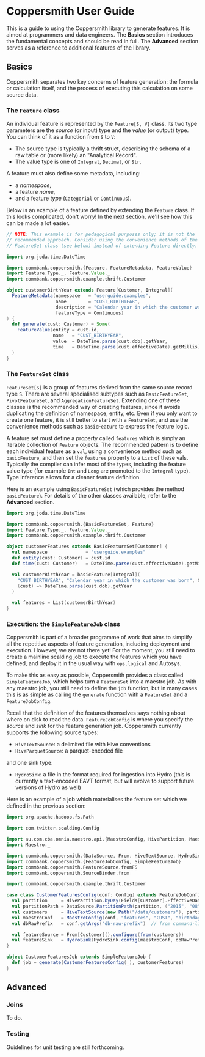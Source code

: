 Coppersmith User Guide
======================

This is a guide to using the Coppersmith library to generate features.
It is aimed at programmers and data engineers.
The **Basics** section introduces the fundamental concepts
and should be read in full.
The **Advanced** section serves as a reference
to additional features of the library.


Basics
------

Coppersmith separates two key concerns of feature generation:
the formula or calculation itself,
and the process of executing this calculation
on some source data.


### The `Feature` class

An individual feature is represented by the `Feature[S, V]` class.
Its two type parameters are
the *source* (or input) type
and the *value* (or output) type.
You can think of it as a function from `S` to `V`:
- The source type is typically a thrift struct,
  describing the schema of a raw table
  or (more likely) an "Analytical Record".
- The value type is one of `Integral`, `Decimal`, or `Str`.

A feature must also define some metadata, including:
- a *namespace*,
- a feature *name*,
- and a feature *type* (`Categorial` or `Continuous`).

Below is an example of a feature defined by extending the `Feature` class.
If this looks complicated, don't worry!
In the next section,
we'll see how this can be made a lot easier.

```scala
// NOTE: This example is for pedagogical purposes only; it is not the
// recommended approach. Consider using the convenience methods of the
// FeatureSet class (see below) instead of extending Feature directly.

import org.joda.time.DateTime

import commbank.coppersmith.{Feature, FeatureMetadata, FeatureValue}
import Feature.Type._, Feature.Value._
import commbank.coppersmith.example.thrift.Customer

object customerBirthYear extends Feature[Customer, Integral](
  FeatureMetadata(namespace   = "userguide.examples",
                  name        = "CUST_BIRTHYEAR",
                  description = "Calendar year in which the customer was born",
                  featureType = Continuous)
) {
  def generate(cust: Customer) = Some(
    FeatureValue(entity = cust.id,
                 name   = "CUST_BIRTHYEAR",
                 value  = DateTime.parse(cust.dob).getYear,
                 time   = DateTime.parse(cust.effectiveDate).getMillis)
  )
}
```


### The `FeatureSet` class

`FeatureSet[S]` is a group of features
derived from the same source record type `S`.
There are several specialised subtypes
such as `BasicFeatureSet`, `PivotFeatureSet`, and `AggregationFeatureSet`.
Extending one of these classes is the recommended way of creating features,
since it avoids duplicating the definition of namespace, entity, etc.
Even if you only want to create one feature,
it is still better to start with a `FeatureSet`,
and use the convenience methods such as `basicFeature`
to express the feature logic.

A feature set must define a property called `features`
which is simply an iterable collection of `Feature` objects.
The recommended pattern is to define each individual feature as a `val`,
using a convenience method such as `basicFeature`,
and then set the `features` property to a `List` of these vals.
Typically the compiler can infer most of the types,
including the feature value type
(for example `Int` and `Long` are promoted to the `Integral` type).
Type inference allows for a cleaner feature definition.

Here is an example using `BasicFeatureSet`
(which provides the method `basicFeature`).
For details of the other classes available, refer to the **Advanced** section.

```scala
import org.joda.time.DateTime

import commbank.coppersmith.{BasicFeatureSet, Feature}
import Feature.Type._, Feature.Value._
import commbank.coppersmith.example.thrift.Customer

object customerFeatures extends BasicFeatureSet[Customer] {
  val namespace              = "userguide.examples"
  def entity(cust: Customer) = cust.id
  def time(cust: Customer)   = DateTime.parse(cust.effectiveDate).getMillis

  val customerBirthYear = basicFeature[Integral](
    "CUST_BIRTHYEAR", "Calendar year in which the customer was born", Continuous,
    (cust) => DateTime.parse(cust.dob).getYear
  )

  val features = List(customerBirthYear)
}
```


### Execution: the `SimpleFeatureJob` class

Coppersmith is part of a broader programme of work
that aims to simplify all the repetitive aspects of feature generation,
including deployment and execution.
However, we are not there yet!
For the moment,
you still need to create a mainline scalding job
to execute the features which you have defined,
and deploy it in the usual way
with `ops.logical` and Autosys.

To make this as easy as possible,
Coppersmith provides a class called `SimpleFeatureJob`,
which helps turn a `FeatureSet` into a maestro job.
As with any maestro job,
you still need to define the `job` function,
but in many cases
this is as simple as calling the `generate` function
with a `FeatureSet` and a `FeatureJobConfig`.

Recall that the definition of the features themselves
says nothing about where on disk to read the data.
`FeatureJobConfig` is where you specify
the *source* and *sink*
for the feature generation job.
Coppersmith currently supports the following source types:

- `HiveTextSource`: a delimited file with Hive conventions
- `HiveParquetSource`: a parquet-encoded file

and one sink type:

- `HydroSink`: a file in the format required for ingestion into Hydro
  (this is currently a text-encoded EAVT format, but will evolve to support
  future versions of Hydro as well)

Here is an example of a job which materialises the feature set
which we defined in the previous section:

```scala
import org.apache.hadoop.fs.Path

import com.twitter.scalding.Config

import au.com.cba.omnia.maestro.api.{MaestroConfig, HivePartition, Maestro}
import Maestro._

import commbank.coppersmith.{DataSource, From, HiveTextSource, HydroSink}
import commbank.coppersmith.{FeatureJobConfig, SimpleFeatureJob}
import commbank.coppersmith.FeatureSource.fromFS
import commbank.coppersmith.SourceBinder.from

import commbank.coppersmith.example.thrift.Customer

case class CustomerFeaturesConfig(conf: Config) extends FeatureJobConfig[Customer] {
  val partition     = HivePartition.byDay(Fields[Customer].EffectiveDate, "yyyy-MM-dd")
  val partitionPath = DataSource.PartitionPath(partition, ("2015", "08", "28"))
  val customers     = HiveTextSource(new Path("/data/customers"), partitionPath)
  val maestroConf   = MaestroConfig(conf, "features", "CUST", "birthdays")
  val dbRawPrefix   = conf.getArgs("db-raw-prefix")  // from command-line option

  val featureSource = From[Customer]().configure(from(customers))
  val featureSink   = HydroSink(HydroSink.config(maestroConf, dbRawPrefix))
}

object CustomerFeaturesJob extends SimpleFeatureJob {
  def job = generate(CustomerFeaturesConfig(_), customerFeatures)
}
```


Advanced
--------

### Joins

To do.

### Testing

Guidelines for unit testing are still forthcoming.
